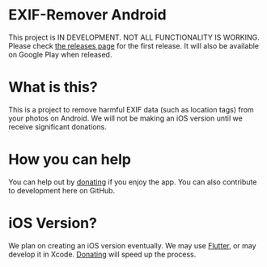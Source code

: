 # EXIF-Remover Android

This project is IN DEVELOPMENT. NOT ALL FUNCTIONALITY IS WORKING. Please check [the releases page](https://github.com/openssf/exif-remover-android/releases) for the first release.
It will also be available on Google Play when released.

# What is this?

This is a project to remove harmful EXIF data (such as location tags) from your photos on Android. We will not be making an iOS version until we receive significant donations.

# How you can help

You can help out by [donating](https://www.openssf.org/donate) if you enjoy the app. You can also contribute to development here on GitHub.

# iOS Version?

We plan on creating an iOS version eventually. We may use [Flutter](https://flutter.io), or may develop it in Xcode. [Donating](https://www.openssf.org/donate) will speed up the process.
